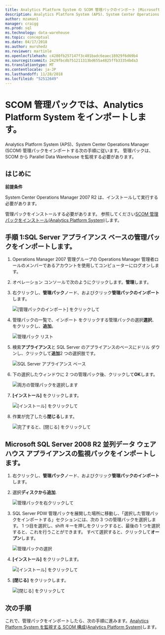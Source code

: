 ```yaml
---
title: Analytics Platform System の SCOM 管理パックのインポート |Microsoft Docs
description: Analytics Platform System (APS)、System Center Operations Manager (SCOM) 管理パックをインポートする次の手順に従います。 管理パックは、SCOM から Parallel Data Warehouse を監視する必要があります。
author: mzaman1
manager: craigg
ms.prod: sql
ms.technology: data-warehouse
ms.topic: conceptual
ms.date: 04/17/2018
ms.author: murshedz
ms.reviewer: martinle
ms.openlocfilehash: c4280fb257147f3c401badc6eaec18929f6d69b4
ms.sourcegitcommit: 2429fbcdb751211313bd655a4825ffb33354bda3
ms.translationtype: MT
ms.contentlocale: ja-JP
ms.lasthandoff: 11/28/2018
ms.locfileid: "52512649"
---
```

# <a name="import-the-scom-management-pack---analytics-platform-system"></a>SCOM 管理パックでは、Analytics Platform System をインポートします。
Analytics Platform System (APS)、System Center Operations Manager (SCOM) 管理パックをインポートする次の手順に従います。 管理パックは、SCOM から Parallel Data Warehouse を監視する必要があります。 
  
## <a name="BeforeBegin"></a>はじめに  
**前提条件**  
  
System Center Operations Manager 2007 R2 は、インストールして実行する必要があります。  
  
管理パックをインストールする必要があります。 参照してください[SCOM 管理パックをインストール&#40;Analytics Platform System&#41;](install-the-scom-management-packs.md)します。  
  
## <a name="Step1"></a>手順 1:SQL Server アプライアンス ベースの管理パックをインポートします。  
  
1.  Operations Manager 2007 管理グループの Operations Manager 管理者ロールのメンバーであるアカウントを使用してコンピューターにログオンします。  
  
2.  オペレーション コンソールで次のようにクリックします。**管理**します。  
  
3.  右クリックし、**管理パック**ノード、およびクリック**管理パックのインポート**します。  
  
    ![[管理パックのインポート] をクリックして](./media/import-the-scom-management-pack-for-pdw/SCOM_IMP.png "SCOM_IMP")  
  
4.  管理パックの一覧で、インポート をクリックする管理パックの選択**選択**、 をクリックし、**追加**。  
  
    ![管理パック リスト](./media/import-the-scom-management-pack-for-pdw/SCOM_IMP2.png "SCOM_IMP2")  
  
5.  検索**アプライアンス**と SQL Server のアプライアンスのベースにドリル ダウンし、クリックして**追加**2 つの選択肢です。  
  
    ![SQL Server アプライアンス ベース](./media/import-the-scom-management-pack-for-pdw/SCOM_IMP3.png "SCOM_IMP3")  
  
6.  下の選択したウィンドウに 2 つの管理パック後、クリックして**OK**します。  
  
    ![両方の管理パックを選択します](./media/import-the-scom-management-pack-for-pdw/SCOM_IMP4.png "SCOM_IMP4。")  
  
7.  **[インストール]** をクリックします。  
  
    ![[インストール] をクリックして](./media/import-the-scom-management-pack-for-pdw/SCOM_IMP5.png "SCOM_IMP5")  
  
8.  作業が完了したら**閉じる**します。  
  
    ![完了すると、[閉じる] をクリックして](./media/import-the-scom-management-pack-for-pdw/SCOM_IMP6.png "SCOM_IMP6")  
  
## <a name="Step2"></a>Microsoft SQL Server 2008 R2 並列データ ウェアハウス アプライアンスの監視パックをインポートします。  
  
1.  右クリックし、**管理パック**ノード、およびクリック**管理パックのインポート**します。  
  
2.  選択**ディスクから追加**.  
  
    ![管理パックを右クリックして](./media/import-the-scom-management-pack-for-pdw/SCOM_PDW.png "SCOM_PDW")  
  
3.  SQL Server PDW 管理パックを展開した場所に移動し、「選択した管理パックをインポートする」セクションには、次の 3 つの管理パックを選択します。 1 つ目を選択し、shift キーを押しをクリックすると、最後の 1 つを選択すると、これを行うことができます。 すべて選択すると、クリックして**オープン**します。  
  
    ![管理パックの選択](./media/import-the-scom-management-pack-for-pdw/SCOM_PDW2.png "SCOM_PDW2")  
  
4.  **[インストール]** をクリックします。  
  
    ![[インストール] をクリックして](./media/import-the-scom-management-pack-for-pdw/SCOM_PDW3.png "SCOM_PDW3")  
  
5.  **[閉じる]** をクリックします。  
  
    ![[閉じる] をクリックして](./media/import-the-scom-management-pack-for-pdw/SCOM_PDW4.png "SCOM_PDW4")  
  
## <a name="next-step"></a>次の手順  
これで、管理パックをインポートしたら、次の手順に進みます。[Analytics Platform System を監視する SCOM 構成&#40;Analytics Platform System&#41;](configure-scom-to-monitor-analytics-platform-system.md)します。  
  
<!-- MISSING LINKS ## See Also  
[Common Metadata Query Examples &#40;SQL Server PDW&#41;](../sqlpdw/common-metadata-query-examples-sql-server-pdw.md)  -->  
  
